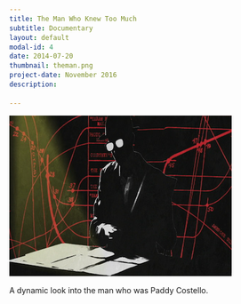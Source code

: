 ```yaml
---
title: The Man Who Knew Too Much 
subtitle: Documentary
layout: default
modal-id: 4
date: 2014-07-20
thumbnail: theman.png
project-date: November 2016
description: 

---
```


<img class="project-modal" src="img/portfolio/theman.png" /> 

A dynamic look into the man who was Paddy Costello. 